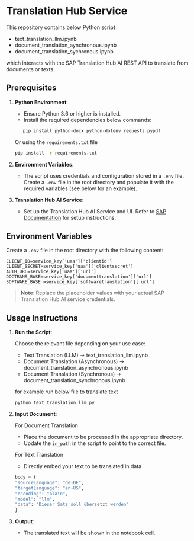 # Translation Hub Service

This repository contains below Python script

- text_translation_llm.ipynb
- document_translation_aynchronous.ipynb
- document_translation_sychronous.ipynb 

 which interacts with the SAP Translation Hub AI REST API to translate from documents or texts.

## Prerequisites

1. **Python Environment**:
   - Ensure Python 3.6 or higher is installed.
   - Install the required dependencies below commands:
   ```bash
      pip install python-docx python-dotenv requests pypdf
     ```
     Or using the `requirements.txt` file
     ```bash
     pip install -r requirements.txt
     ```

2. **Environment Variables**:
   - The script uses credentials and configuration stored in a `.env` file. Create a `.env` file in the root directory and populate it with the required variables (see below for an example).

3. **Translation Hub AI Service**:
   - Set up the Translation Hub AI Service and UI. Refer to [SAP Documentation](https://help.sap.com/docs/translation-hub/sap-translation-hub/initial-setup) for setup instructions.

## Environment Variables

Create a `.env` file in the root directory with the following content:

```env
CLIENT_ID=service_key['uaa']['clientid']
CLIENT_SECRET=service_key['uaa']['clientsecret']
AUTH_URL=service_key['uaa']['url']
DOCTRANS_BASE=service_key['documenttranslation']['url']
SOFTWARE_BASE =service_key['softwaretranslation']['url']
```

> **Note**: Replace the placeholder values with your actual SAP Translation Hub AI service credentials.

## Usage Instructions

1. **Run the Script**:

   Choose the relevant file depending on your use case:

    - Text Translation (LLM) → text_translation_llm.ipynb
    - Document Translation (Asynchronous) → document_translation_asynchronous.ipynb
    - Document Translation (Synchronous) → document_translation_synchronous.ipynb
    
    for example run below file to translate text
   ```bash
   python text_translation_llm.py
   ```

2. **Input Document**:

    For Document Translation
   - Place the document to be processed in the appropriate directory.
   - Update the `in_path` in the script to point to the correct file.
   
    For Text Translation
    - Directly embed your text to be translated in data 

    ```python
    body = {
   "sourceLanguage": "de-DE",
   "targetLanguage": "en-US",
   "encoding": "plain",
   "model": "llm",
   "data": "Dieser Satz soll übersetzt werden"
    }
    ```

3. **Output**:

   - The translated text will be shown in the notebook cell.



